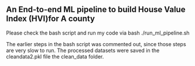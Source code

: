 ## An End-to-end ML pipeline to build House Value Index (HVI)for A county

Please check the bash script and run my code via
bash ./run_ml_pipeline.sh

The earlier steps in the bash script was commented out, since those steps are very slow to run. The processed datasets were saved in the cleandata2.pkl file the clean_data folder. 

